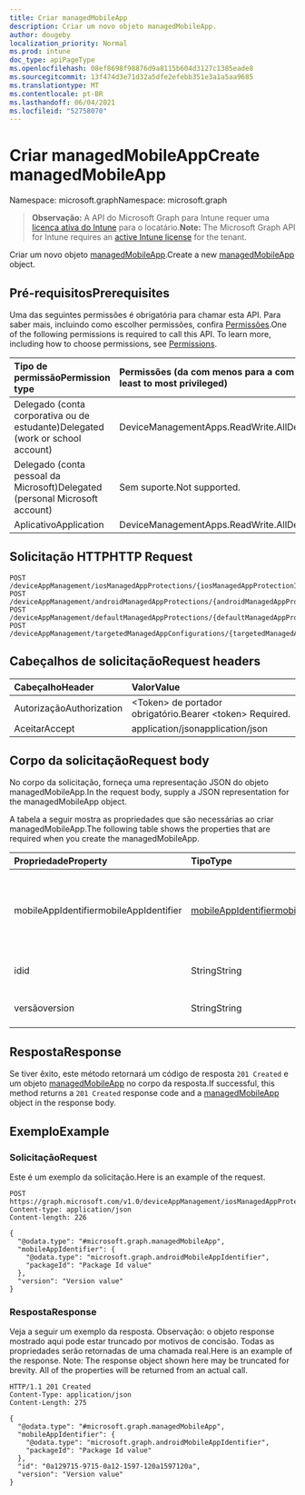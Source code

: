 ```yaml
---
title: Criar managedMobileApp
description: Criar um novo objeto managedMobileApp.
author: dougeby
localization_priority: Normal
ms.prod: intune
doc_type: apiPageType
ms.openlocfilehash: 08ef8698f98876d9a8115b604d3127c1385eade8
ms.sourcegitcommit: 13f474d3e71d32a5dfe2efebb351e3a1a5aa9685
ms.translationtype: MT
ms.contentlocale: pt-BR
ms.lasthandoff: 06/04/2021
ms.locfileid: "52758070"
---
```

# <a name="create-managedmobileapp"></a><span data-ttu-id="27cb8-103">Criar managedMobileApp</span><span class="sxs-lookup"><span data-stu-id="27cb8-103">Create managedMobileApp</span></span>

<span data-ttu-id="27cb8-104">Namespace: microsoft.graph</span><span class="sxs-lookup"><span data-stu-id="27cb8-104">Namespace: microsoft.graph</span></span>

> <span data-ttu-id="27cb8-105">**Observação:** A API do Microsoft Graph para Intune requer uma [licença ativa do Intune](https://go.microsoft.com/fwlink/?linkid=839381) para o locatário.</span><span class="sxs-lookup"><span data-stu-id="27cb8-105">**Note:** The Microsoft Graph API for Intune requires an [active Intune license](https://go.microsoft.com/fwlink/?linkid=839381) for the tenant.</span></span>

<span data-ttu-id="27cb8-106">Criar um novo objeto [managedMobileApp](../resources/intune-mam-managedmobileapp.md).</span><span class="sxs-lookup"><span data-stu-id="27cb8-106">Create a new [managedMobileApp](../resources/intune-mam-managedmobileapp.md) object.</span></span>

## <a name="prerequisites"></a><span data-ttu-id="27cb8-107">Pré-requisitos</span><span class="sxs-lookup"><span data-stu-id="27cb8-107">Prerequisites</span></span>
<span data-ttu-id="27cb8-p101">Uma das seguintes permissões é obrigatória para chamar esta API. Para saber mais, incluindo como escolher permissões, confira [Permissões](/graph/permissions-reference).</span><span class="sxs-lookup"><span data-stu-id="27cb8-p101">One of the following permissions is required to call this API. To learn more, including how to choose permissions, see [Permissions](/graph/permissions-reference).</span></span>

|<span data-ttu-id="27cb8-110">Tipo de permissão</span><span class="sxs-lookup"><span data-stu-id="27cb8-110">Permission type</span></span>|<span data-ttu-id="27cb8-111">Permissões (da com menos para a com mais privilégios)</span><span class="sxs-lookup"><span data-stu-id="27cb8-111">Permissions (from least to most privileged)</span></span>|
|:---|:---|
|<span data-ttu-id="27cb8-112">Delegado (conta corporativa ou de estudante)</span><span class="sxs-lookup"><span data-stu-id="27cb8-112">Delegated (work or school account)</span></span>|<span data-ttu-id="27cb8-113">DeviceManagementApps.ReadWrite.All</span><span class="sxs-lookup"><span data-stu-id="27cb8-113">DeviceManagementApps.ReadWrite.All</span></span>|
|<span data-ttu-id="27cb8-114">Delegado (conta pessoal da Microsoft)</span><span class="sxs-lookup"><span data-stu-id="27cb8-114">Delegated (personal Microsoft account)</span></span>|<span data-ttu-id="27cb8-115">Sem suporte.</span><span class="sxs-lookup"><span data-stu-id="27cb8-115">Not supported.</span></span>|
|<span data-ttu-id="27cb8-116">Aplicativo</span><span class="sxs-lookup"><span data-stu-id="27cb8-116">Application</span></span>|<span data-ttu-id="27cb8-117">DeviceManagementApps.ReadWrite.All</span><span class="sxs-lookup"><span data-stu-id="27cb8-117">DeviceManagementApps.ReadWrite.All</span></span>|

## <a name="http-request"></a><span data-ttu-id="27cb8-118">Solicitação HTTP</span><span class="sxs-lookup"><span data-stu-id="27cb8-118">HTTP Request</span></span>
<!-- {
  "blockType": "ignored"
}
-->
``` http
POST /deviceAppManagement/iosManagedAppProtections/{iosManagedAppProtectionId}/apps
POST /deviceAppManagement/androidManagedAppProtections/{androidManagedAppProtectionId}/apps
POST /deviceAppManagement/defaultManagedAppProtections/{defaultManagedAppProtectionId}/apps
POST /deviceAppManagement/targetedManagedAppConfigurations/{targetedManagedAppConfigurationId}/apps
```

## <a name="request-headers"></a><span data-ttu-id="27cb8-119">Cabeçalhos de solicitação</span><span class="sxs-lookup"><span data-stu-id="27cb8-119">Request headers</span></span>
|<span data-ttu-id="27cb8-120">Cabeçalho</span><span class="sxs-lookup"><span data-stu-id="27cb8-120">Header</span></span>|<span data-ttu-id="27cb8-121">Valor</span><span class="sxs-lookup"><span data-stu-id="27cb8-121">Value</span></span>|
|:---|:---|
|<span data-ttu-id="27cb8-122">Autorização</span><span class="sxs-lookup"><span data-stu-id="27cb8-122">Authorization</span></span>|<span data-ttu-id="27cb8-123">&lt;Token&gt; de portador obrigatório.</span><span class="sxs-lookup"><span data-stu-id="27cb8-123">Bearer &lt;token&gt; Required.</span></span>|
|<span data-ttu-id="27cb8-124">Aceitar</span><span class="sxs-lookup"><span data-stu-id="27cb8-124">Accept</span></span>|<span data-ttu-id="27cb8-125">application/json</span><span class="sxs-lookup"><span data-stu-id="27cb8-125">application/json</span></span>|

## <a name="request-body"></a><span data-ttu-id="27cb8-126">Corpo da solicitação</span><span class="sxs-lookup"><span data-stu-id="27cb8-126">Request body</span></span>
<span data-ttu-id="27cb8-127">No corpo da solicitação, forneça uma representação JSON do objeto managedMobileApp.</span><span class="sxs-lookup"><span data-stu-id="27cb8-127">In the request body, supply a JSON representation for the managedMobileApp object.</span></span>

<span data-ttu-id="27cb8-128">A tabela a seguir mostra as propriedades que são necessárias ao criar managedMobileApp.</span><span class="sxs-lookup"><span data-stu-id="27cb8-128">The following table shows the properties that are required when you create the managedMobileApp.</span></span>

|<span data-ttu-id="27cb8-129">Propriedade</span><span class="sxs-lookup"><span data-stu-id="27cb8-129">Property</span></span>|<span data-ttu-id="27cb8-130">Tipo</span><span class="sxs-lookup"><span data-stu-id="27cb8-130">Type</span></span>|<span data-ttu-id="27cb8-131">Descrição</span><span class="sxs-lookup"><span data-stu-id="27cb8-131">Description</span></span>|
|:---|:---|:---|
|<span data-ttu-id="27cb8-132">mobileAppIdentifier</span><span class="sxs-lookup"><span data-stu-id="27cb8-132">mobileAppIdentifier</span></span>|[<span data-ttu-id="27cb8-133">mobileAppIdentifier</span><span class="sxs-lookup"><span data-stu-id="27cb8-133">mobileAppIdentifier</span></span>](../resources/intune-mam-mobileappidentifier.md)|<span data-ttu-id="27cb8-134">O identificador de um aplicativo com seu tipo de sistema operacional.</span><span class="sxs-lookup"><span data-stu-id="27cb8-134">The identifier for an app with it's operating system type.</span></span>|
|<span data-ttu-id="27cb8-135">id</span><span class="sxs-lookup"><span data-stu-id="27cb8-135">id</span></span>|<span data-ttu-id="27cb8-136">String</span><span class="sxs-lookup"><span data-stu-id="27cb8-136">String</span></span>|<span data-ttu-id="27cb8-137">Chave da entidade.</span><span class="sxs-lookup"><span data-stu-id="27cb8-137">Key of the entity.</span></span>|
|<span data-ttu-id="27cb8-138">versão</span><span class="sxs-lookup"><span data-stu-id="27cb8-138">version</span></span>|<span data-ttu-id="27cb8-139">String</span><span class="sxs-lookup"><span data-stu-id="27cb8-139">String</span></span>|<span data-ttu-id="27cb8-140">Versão da entidade.</span><span class="sxs-lookup"><span data-stu-id="27cb8-140">Version of the entity.</span></span>|



## <a name="response"></a><span data-ttu-id="27cb8-141">Resposta</span><span class="sxs-lookup"><span data-stu-id="27cb8-141">Response</span></span>
<span data-ttu-id="27cb8-142">Se tiver êxito, este método retornará um código de resposta `201 Created` e um objeto [managedMobileApp](../resources/intune-mam-managedmobileapp.md) no corpo da resposta.</span><span class="sxs-lookup"><span data-stu-id="27cb8-142">If successful, this method returns a `201 Created` response code and a [managedMobileApp](../resources/intune-mam-managedmobileapp.md) object in the response body.</span></span>

## <a name="example"></a><span data-ttu-id="27cb8-143">Exemplo</span><span class="sxs-lookup"><span data-stu-id="27cb8-143">Example</span></span>

### <a name="request"></a><span data-ttu-id="27cb8-144">Solicitação</span><span class="sxs-lookup"><span data-stu-id="27cb8-144">Request</span></span>
<span data-ttu-id="27cb8-145">Este é um exemplo da solicitação.</span><span class="sxs-lookup"><span data-stu-id="27cb8-145">Here is an example of the request.</span></span>
``` http
POST https://graph.microsoft.com/v1.0/deviceAppManagement/iosManagedAppProtections/{iosManagedAppProtectionId}/apps
Content-type: application/json
Content-length: 226

{
  "@odata.type": "#microsoft.graph.managedMobileApp",
  "mobileAppIdentifier": {
    "@odata.type": "microsoft.graph.androidMobileAppIdentifier",
    "packageId": "Package Id value"
  },
  "version": "Version value"
}
```

### <a name="response"></a><span data-ttu-id="27cb8-146">Resposta</span><span class="sxs-lookup"><span data-stu-id="27cb8-146">Response</span></span>
<span data-ttu-id="27cb8-p102">Veja a seguir um exemplo da resposta. Observação: o objeto response mostrado aqui pode estar truncado por motivos de concisão. Todas as propriedades serão retornadas de uma chamada real.</span><span class="sxs-lookup"><span data-stu-id="27cb8-p102">Here is an example of the response. Note: The response object shown here may be truncated for brevity. All of the properties will be returned from an actual call.</span></span>
``` http
HTTP/1.1 201 Created
Content-Type: application/json
Content-Length: 275

{
  "@odata.type": "#microsoft.graph.managedMobileApp",
  "mobileAppIdentifier": {
    "@odata.type": "microsoft.graph.androidMobileAppIdentifier",
    "packageId": "Package Id value"
  },
  "id": "0a129715-9715-0a12-1597-120a1597120a",
  "version": "Version value"
}
```




